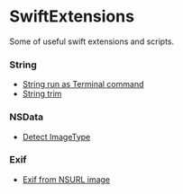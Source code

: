 # SwiftExtensions



Some of useful swift extensions and scripts.



### String

- [String run as Terminal command](https://github.com/KrisYu/SwiftExtensions/blob/master/StringRunAsCommand.playground/Contents.swift)
- [String trim](https://github.com/KrisYu/SwiftExtensions/blob/master/StringExtension.playground/Contents.swift)


### NSData

- [Detect ImageType](https://github.com/KrisYu/SwiftExtensions/blob/master/ImageType.playground/Contents.swift)


### Exif

- [Exif from NSURL image](https://github.com/KrisYu/SwiftExtensions/blob/master/ExifPlayground.playground/Contents.swift)
